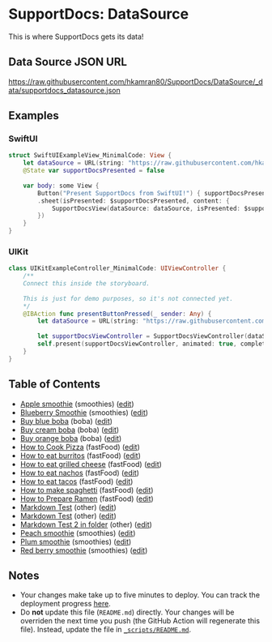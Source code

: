 # SupportDocs: DataSource
This is where SupportDocs gets its data!

## Data Source JSON URL
<a href="https://raw.githubusercontent.com/hkamran80/SupportDocs/DataSource/_data/supportdocs_datasource.json">https://raw.githubusercontent.com/hkamran80/SupportDocs/DataSource/_data/supportdocs_datasource.json</a>

## Examples
### SwiftUI
```swift
struct SwiftUIExampleView_MinimalCode: View {
    let dataSource = URL(string: "https://raw.githubusercontent.com/hkamran80/SupportDocs/DataSource/_data/supportdocs_datasource.json")!
    @State var supportDocsPresented = false
    
    var body: some View {
        Button("Present SupportDocs from SwiftUI!") { supportDocsPresented = true }
        .sheet(isPresented: $supportDocsPresented, content: {
            SupportDocsView(dataSource: dataSource, isPresented: $supportDocsPresented)
        })
    }
}
```

### UIKit
```swift
class UIKitExampleController_MinimalCode: UIViewController {
    /**
    Connect this inside the storyboard.
    
    This is just for demo purposes, so it's not connected yet.
    */
    @IBAction func presentButtonPressed(_ sender: Any) {
        let dataSource = URL(string: "https://raw.githubusercontent.com/hkamran80/SupportDocs/DataSource/_data/supportdocs_datasource.json")!
    
        let supportDocsViewController = SupportDocsViewController(dataSource: dataSource)
        self.present(supportDocsViewController, animated: true, completion: nil)
    }
}
```

## Table of Contents
- [Apple smoothie](https://hkamran80.github.io/SupportDocs/Sample-Smoothies/Apple) (smoothies) ([edit](https://github.com/hkamran80/SupportDocs/edit/DataSource/Sample-Smoothies/Apple.md))
- [Blueberry Smoothie](https://hkamran80.github.io/SupportDocs/Sample-Smoothies/Blueberry) (smoothies) ([edit](https://github.com/hkamran80/SupportDocs/edit/DataSource/Sample-Smoothies/Blueberry.md))
- [Buy blue boba](https://hkamran80.github.io/SupportDocs/Sample-Boba/BuyBlueBoba) (boba) ([edit](https://github.com/hkamran80/SupportDocs/edit/DataSource/Sample-Boba/BuyBlueBoba.md))
- [Buy cream boba](https://hkamran80.github.io/SupportDocs/Sample-Boba/BuyCreamBoba) (boba) ([edit](https://github.com/hkamran80/SupportDocs/edit/DataSource/Sample-Boba/BuyCreamBoba.md))
- [Buy orange boba](https://hkamran80.github.io/SupportDocs/Sample-Boba/BuyOrangeBoba) (boba) ([edit](https://github.com/hkamran80/SupportDocs/edit/DataSource/Sample-Boba/BuyOrangeBoba.md))
- [How to Cook Pizza](https://hkamran80.github.io/SupportDocs/Sample-FastFood/HowToCookPizza) (fastFood) ([edit](https://github.com/hkamran80/SupportDocs/edit/DataSource/Sample-FastFood/HowToCookPizza.md))
- [How to eat burritos](https://hkamran80.github.io/SupportDocs/Sample-FastFood/HowToEatBurritos) (fastFood) ([edit](https://github.com/hkamran80/SupportDocs/edit/DataSource/Sample-FastFood/HowToEatBurritos.md))
- [How to eat grilled cheese](https://hkamran80.github.io/SupportDocs/Sample-FastFood/HowToEatGrilledCheese) (fastFood) ([edit](https://github.com/hkamran80/SupportDocs/edit/DataSource/Sample-FastFood/HowToEatGrilledCheese.md))
- [How to eat nachos](https://hkamran80.github.io/SupportDocs/Sample-FastFood/HowToEatNachos) (fastFood) ([edit](https://github.com/hkamran80/SupportDocs/edit/DataSource/Sample-FastFood/HowToEatNachos.md))
- [How to eat tacos](https://hkamran80.github.io/SupportDocs/Sample-FastFood/HowToEatTacos) (fastFood) ([edit](https://github.com/hkamran80/SupportDocs/edit/DataSource/Sample-FastFood/HowToEatTacos.md))
- [How to make spaghetti](https://hkamran80.github.io/SupportDocs/Sample-FastFood/HowToMakeSpaghetti) (fastFood) ([edit](https://github.com/hkamran80/SupportDocs/edit/DataSource/Sample-FastFood/HowToMakeSpaghetti.md))
- [How to Prepare Ramen](https://hkamran80.github.io/SupportDocs/Sample-FastFood/HowToPrepareRamen) (fastFood) ([edit](https://github.com/hkamran80/SupportDocs/edit/DataSource/Sample-FastFood/HowToPrepareRamen.md))
- [Markdown Test](https://hkamran80.github.io/SupportDocs/MarkdownTest) (other) ([edit](https://github.com/hkamran80/SupportDocs/edit/DataSource/MarkdownTest.md))
- [Markdown Test](https://hkamran80.github.io/SupportDocs/MarkdownHereTest) (other) ([edit](https://github.com/hkamran80/SupportDocs/edit/DataSource/MarkdownHereTest.md))
- [Markdown Test 2 in folder](https://hkamran80.github.io/SupportDocs/Sample-Smoothies/FolderMarkdownTest) (other) ([edit](https://github.com/hkamran80/SupportDocs/edit/DataSource/Sample-Smoothies/FolderMarkdownTest.md))
- [Peach smoothie](https://hkamran80.github.io/SupportDocs/Sample-Smoothies/Peach) (smoothies) ([edit](https://github.com/hkamran80/SupportDocs/edit/DataSource/Sample-Smoothies/Peach.md))
- [Plum smoothie](https://hkamran80.github.io/SupportDocs/Sample-Smoothies/Plum) (smoothies) ([edit](https://github.com/hkamran80/SupportDocs/edit/DataSource/Sample-Smoothies/Plum.md))
- [Red berry smoothie](https://hkamran80.github.io/SupportDocs/Sample-Smoothies/RedBerries) (smoothies) ([edit](https://github.com/hkamran80/SupportDocs/edit/DataSource/Sample-Smoothies/RedBerries.md))


## Notes
- Your changes make take up to five minutes to deploy. You can track the deployment progress [here](https://github.com/hkamran80/SupportDocs/deployments/activity_log?environment=github-pages).
- Do **not** update this file (`README.md`) directly. Your changes will be overriden the next time you push (the GitHub Action will regenerate this file). Instead, update the file in [`_scripts/README.md`](https://github.com/hkamran80/SupportDocs/edit/DataSource/_scripts/README.md). 
